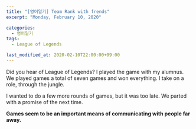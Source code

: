 ```yaml
---
title: "[영어일기] Team Rank with frends"
excerpt: "Monday, February 10, 2020"

categories:
  - 영어일기
tags:
  - League of Legends

last_modified_at: 2020-02-10T22:00:00+09:00
---
```

Did you hear of League of Legends?
I played the game with my alumnus.
We played games a total of seven games and won everything.
I take on a role, through the jungle.

I wanted to do a few more rounds of games, but it was too late.
We parted with a promise of the next time.

**Games seem to be an important means of communicating with people far away.**

